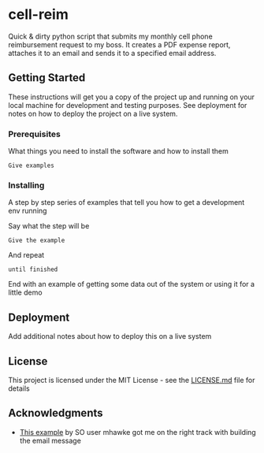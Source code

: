 # cell-reim

Quick &amp; dirty python script that submits my monthly cell phone reimbursement request to my boss. It creates a PDF expense report, attaches it to an email and sends it to a specified email address.

## Getting Started

These instructions will get you a copy of the project up and running on your local machine for development and testing purposes. See deployment for notes on how to deploy the project on a live system.

### Prerequisites

What things you need to install the software and how to install them

```
Give examples
```

### Installing

A step by step series of examples that tell you how to get a development env running

Say what the step will be

```
Give the example
```

And repeat

```
until finished
```

End with an example of getting some data out of the system or using it for a little demo

## Deployment

Add additional notes about how to deploy this on a live system

## License

This project is licensed under the MIT License - see the [LICENSE.md](LICENSE.md) file for details

## Acknowledgments

* [This example](https://stackoverflow.com/questions/28821487/multipart-email-pdf-attachment-blank/28825053#28825053) by SO user mhawke got me on the right track with building the email message
